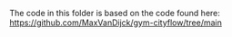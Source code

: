 The code in this folder is based on the code found here: https://github.com/MaxVanDijck/gym-cityflow/tree/main